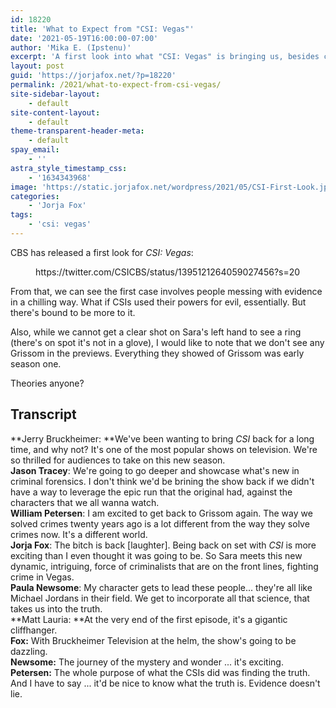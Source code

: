 ```yaml
---
id: 18220
title: 'What to Expect from "CSI: Vegas"'
date: '2021-05-19T16:00:00-07:00'
author: 'Mika E. (Ipstenu)'
excerpt: 'A first look into what "CSI: Vegas" is bringing us, besides crime, is here.'
layout: post
guid: 'https://jorjafox.net/?p=18220'
permalink: /2021/what-to-expect-from-csi-vegas/
site-sidebar-layout:
    - default
site-content-layout:
    - default
theme-transparent-header-meta:
    - default
spay_email:
    - ''
astra_style_timestamp_css:
    - '1634343968'
image: 'https://static.jorjafox.net/wordpress/2021/05/CSI-First-Look.jpg'
categories:
    - 'Jorja Fox'
tags:
    - 'csi: vegas'
---
```


CBS has released a first look for <em>CSI: Vegas</em>:

<figure class="wp-block-embed is-type-rich is-provider-twitter wp-block-embed-twitter"><div class="wp-block-embed__wrapper">
https://twitter.com/CSICBS/status/1395121264059027456?s=20
</div></figure>

From that, we can see the first case involves people messing with evidence in a chilling way. What if CSIs used their powers for evil, essentially. But there's bound to be more to it.

Also, while we cannot get a clear shot on Sara's left hand to see a ring (there's on spot it's not in a glove), I would like to note that we don't see any Grissom in the previews. Everything they showed of Grissom was early season one.

Theories anyone?

<h2>Transcript</h2>

**Jerry Bruckheimer: **We've been wanting to bring <em>CSI</em> back for a long time, and why not? It's one of the most popular shows on television. We're so thrilled for audiences to take on this new season.<br>**Jason Tracey**: We're going to go deeper and showcase what's new in criminal forensics. I don't think we'd be brining the show back if we didn't have a way to leverage the epic run that the original had, against the characters that we all wanna watch.<br>**William Petersen**: I am excited to get back to Grissom again. The way we solved crimes twenty years ago is a lot different from the way they solve crimes now. It's a different world.<br>**Jorja Fox**: The bitch is back [laughter]. Being back on set with <em>CSI</em> is more exciting than I even thought it was going to be. So Sara meets this new dynamic, intriguing, force of criminalists that are on the front lines, fighting crime in Vegas.<br>**Paula Newsome**: My character gets to lead these people... they're all like Michael Jordans in their field. We get to incorporate all that science, that takes us into the truth.<br>**Matt Lauria: **At the very end of the first episode, it's a gigantic cliffhanger. <br>**Fox:** With Bruckheimer Television at the helm, the show's going to be dazzling. <br>**Newsome:** The journey of the mystery and wonder ... it's exciting.<br>**Petersen:** The whole purpose of what the CSIs did was finding the truth. And I have to say ... it'd be nice to know what the truth is. Evidence doesn't lie.
